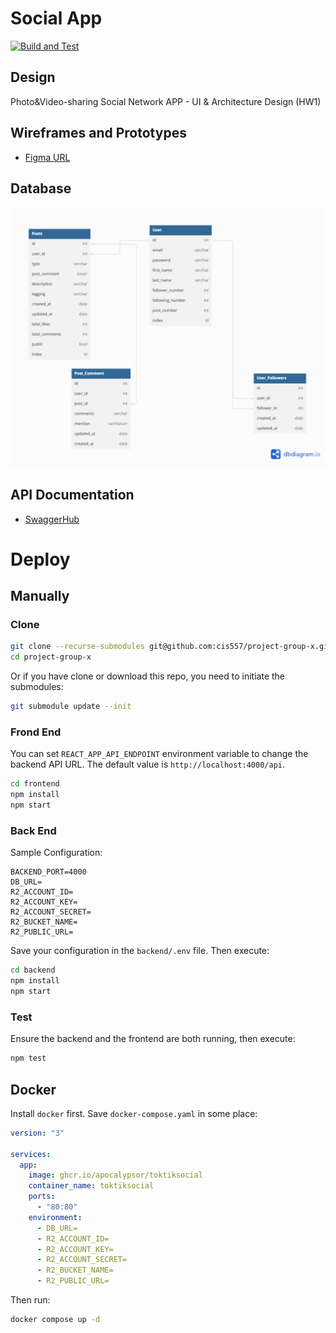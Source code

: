 # Social App 

[![Build and Test](https://github.com/AkoZhu/social-app-toktik/workflows/CI/badge.svg)](https://github.com/AkoZhu/social-app-toktik/workflows/CI/badge.svg)

## Design
Photo&amp;Video-sharing Social Network APP -  UI &amp; Architecture Design (HW1)

## Wireframes and Prototypes

+ [Figma URL](https://www.figma.com/file/Qc4dCmFpEwgedS060gRwo3/Social-Network-APP?node-id=0%3A1)

## Database

![Database](./assets/Database.png)

## API Documentation

+ [SwaggerHub](https://app.swaggerhub.com/apis/swagger292/Toktik/1.0.0)

# Deploy

## Manually

### Clone

```bash
git clone --recurse-submodules git@github.com:cis557/project-group-x.git
cd project-group-x
```

Or if you have clone or download this repo, you need to initiate the submodules:

```bash
git submodule update --init
```

### Frond End

You can set `REACT_APP_API_ENDPOINT` environment variable to change the backend API URL. The default value is `http://localhost:4000/api`.

```bash
cd frontend
npm install
npm start
```

### Back End

Sample Configuration:

```
BACKEND_PORT=4000
DB_URL=
R2_ACCOUNT_ID=
R2_ACCOUNT_KEY=
R2_ACCOUNT_SECRET=
R2_BUCKET_NAME=
R2_PUBLIC_URL=
```

Save your configuration in the `backend/.env` file. Then execute:

```bash
cd backend
npm install
npm start
```

### Test

Ensure the backend and the frontend are both running, then execute:

```bash
npm test
```

## Docker

Install `docker` first. Save `docker-compose.yaml` in some place:

```yaml
version: "3"

services:
  app:
    image: ghcr.io/apocalypsor/toktiksocial
    container_name: toktiksocial
    ports:
      - "80:80"
    environment:
      - DB_URL=
      - R2_ACCOUNT_ID=
      - R2_ACCOUNT_KEY=
      - R2_ACCOUNT_SECRET=
      - R2_BUCKET_NAME=
      - R2_PUBLIC_URL=
```

Then run:

```bash
docker compose up -d
```

